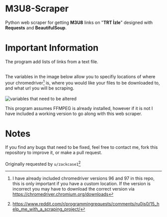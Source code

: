 # M3U8-Scraper
Python web scraper for getting **M3U8** links on "**TRT İzle**" designed with **Requests** and **BeautifulSoup**. 


# Important Information
The program add lists of links from a text file.


<br> The variables in the image below allow you to specifiy locations of where your chromedriver[^1] is, where you would like your files to be downloaded to, and what url you will be scraping.  <br> <br>
![variables that need to be altered](https://i.imgur.com/GmF5Tem.png)

This program assumes FFMPEG is already installed, however if it is not I have included a working version to go along with this web scraper.

# Notes
If you find any bugs that need to be fixed, feel free to contact me, fork this repository to improve it, or make a pull request.
<br> <br>
Originally requested by `u/zackcase1`[^2]

[^1]: I have already included chromedriver versions 96 and 97 in this repo, this is only important if you have a custom location. If the version is incorrect you may have to download the correct version via https://chromedriver.chromium.org/downloads
[^2]: https://www.reddit.com/r/programmingrequests/comments/ru0is0/15_help_me_with_a_scraping_project/

